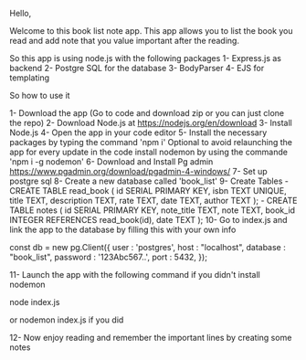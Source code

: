 Hello,

Welcome to this book list note app.
This app allows you to list the book you read and add note that you value important after the reading.

So this app is using node.js with the following packages
1- Express.js as backend
2- Postgre SQL for the database
3- BodyParser 
4- EJS for templating


So how to use it

1- Download the app (Go to code and download zip or you can just clone the repo) 
2- Download Node.js at https://nodejs.org/en/download
3- Install Node.js
4- Open the app in your code editor 
5- Install the necessary packages by typing the command 'npm i'
    Optional to avoid relaunching the app for every update in the code install nodemon by using the commande 'npm i -g nodemon'
6- Download and Install Pg admin https://www.pgadmin.org/download/pgadmin-4-windows/
7- Set up postgre sql 
8- Create a new database called 'book_list'
9- Create Tables 
    - CREATE TABLE read_book (
        id SERIAL PRIMARY KEY,
        isbn TEXT UNIQUE,
        title TEXT,
        description TEXT,
        rate TEXT,
        date TEXT,
        author TEXT
    );
    - CREATE TABLE notes (
        id SERIAL PRIMARY KEY,
        note_title TEXT,
        note TEXT,
        book_id INTEGER REFERENCES read_book(id),
        date TEXT
    );
10- Go to index.js and link the app to the database by filling this with your own info

const db = new pg.Client({
    user : 'postgres',
    host : "localhost",
    database : "book_list",
    password : '123Abc567..',
    port : 5432,
});

11- Launch the app with the following command if you didn't install nodemon

node index.js

or nodemon index.js if you did

12- Now enjoy reading and remember the important lines by creating some notes 